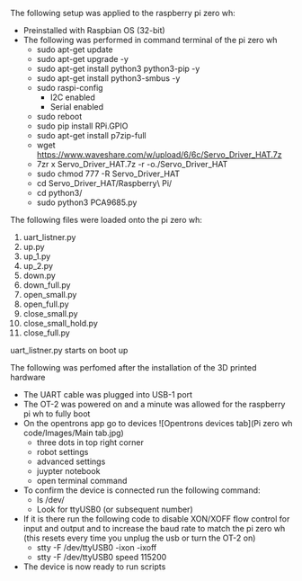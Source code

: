 The following setup was applied to the raspberry pi zero wh:

- Preinstalled with Raspbian OS (32-bit)
- The following was performed in command terminal of the pi zero wh
  - sudo apt-get update
  - sudo apt-get upgrade -y
  - sudo apt-get install python3 python3-pip -y
  - sudo apt-get install python3-smbus -y
  - sudo raspi-config
    - I2C enabled
    - Serial enabled
  - sudo reboot
  - sudo pip install RPi.GPIO
  - sudo apt-get install p7zip-full
  - wget https://www.waveshare.com/w/upload/6/6c/Servo_Driver_HAT.7z
  - 7zr x Servo_Driver_HAT.7z -r -o./Servo_Driver_HAT
  - sudo chmod 777 -R Servo_Driver_HAT
  - cd Servo_Driver_HAT/Raspberry\ Pi/
  - cd python3/
  - sudo python3 PCA9685.py

The following files were loaded onto the pi zero wh:
1) uart_listner.py
2) up.py
3) up_1.py
4) up_2.py
5) down.py
6) down_full.py
7) open_small.py
8) open_full.py
9) close_small.py
10) close_small_hold.py
11) close_full.py

uart_listner.py starts on boot up

The following was perfomed after the installation of the 3D printed hardware
- The UART cable was plugged into USB-1 port
- The OT-2 was powered on and a minute was allowed for the raspberry pi wh to fully boot
- On the opentrons app go to devices
  ![Opentrons devices tab](Pi zero wh code/Images/Main tab.jpg)
  - three dots in top right corner
  - robot settings
  - advanced settings
  - juypter notebook
  - open terminal command
- To confirm the device is connected run the following command:
  - ls /dev/
  - Look for ttyUSB0 (or subsequent number)
- If it is there run the following code to disable XON/XOFF flow control for input and output and to increase the baud rate to match the pi zero wh (this resets every time you unplug the usb or turn the OT-2 on)
  - stty -F /dev/ttyUSB0 -ixon -ixoff
  - stty -F /dev/ttyUSB0 speed 115200
- The device is now ready to run scripts
